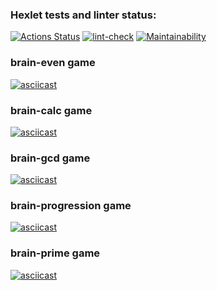 ### Hexlet tests and linter status:

[![Actions Status](https://github.com/w0lrid/frontend-project-lvl1/workflows/hexlet-check/badge.svg)](https://github.com/w0lrid/frontend-project-lvl1/actions)
[![lint-check](https://github.com/w0lrid/frontend-project-lvl1/actions/workflows/lint-check.yml/badge.svg?branch=main)](https://github.com/w0lrid/frontend-project-lvl1/actions/workflows/lint-check.yml)
[![Maintainability](https://api.codeclimate.com/v1/badges/a99a88d28ad37a79dbf6/maintainability)](https://codeclimate.com/github/codeclimate/codeclimate/maintainability)

### brain-even game
[![asciicast](https://asciinema.org/a/B1yGFkpAskwGR9bDtplj2gFiG.svg)](https://asciinema.org/a/B1yGFkpAskwGR9bDtplj2gFiG)

### brain-calc game
[![asciicast](https://asciinema.org/a/FlPLYr0tmO6z39UEYojtm7cEc.svg)](https://asciinema.org/a/FlPLYr0tmO6z39UEYojtm7cEc)

### brain-gcd game
[![asciicast](https://asciinema.org/a/bVcGEZgmsAD2kaD1ofzhy8Ikw.svg)](https://asciinema.org/a/bVcGEZgmsAD2kaD1ofzhy8Ikw)

### brain-progression game
[![asciicast](https://asciinema.org/a/BWtjiT7kxf4Ms6GpsI2O5kFJT.svg)](https://asciinema.org/a/BWtjiT7kxf4Ms6GpsI2O5kFJT)

### brain-prime game
[![asciicast](https://asciinema.org/a/0uDsPw3Gp3jU2l4Mq9sessH7f.svg)](https://asciinema.org/a/0uDsPw3Gp3jU2l4Mq9sessH7f)